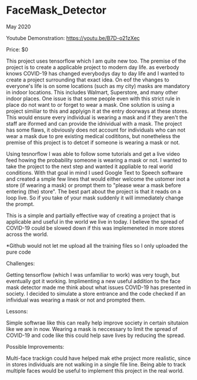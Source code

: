 # FaceMask_Detector

May 2020

Youtube Demonstration: https://youtu.be/B7D-o21zXec

Price: $0

This project uses tensorflow which I am quite new too. The premise of the project is to create a applicable project to modern day life. as everbody knows COVID-19 has changed everybodys day to day life and I wanted to create a 
project surrounding that exact idea. On eof the vhanges to everyone's life is on some locations (such as my city) masks are mandatory in indoor locations. This includes Walmart, Superstore, and many other indoor places.
One issue is that some people even with this strict rule in place do not want to or forget to wear a mask. One solution is using a project similiar to this and applyign it at the entry doorways at these stores. This would ensure every individual is 
wearing a mask and if they aren't the staff are iformed and can provide the idnividual with a mask. The project has some flaws, it obviously does not account for individuals who can not wear a mask due to pre existing medical codititons,
but nonetheless the premise of this project is to detcet if someone is wearing a mask or not.

Using tesnorflow I was able to follow some tutorials and get a live video feed howing the probability someone is wearing a mask or not. I wanted to take the project to the next step and wanted it appliable to real world conditions.
With that goal in mind I used Google Text to Speech software and created a smple few lines that would either welcome the ustomer inot a store (if wearing a mask) or prompt them to "please wear a mask before entering (the) store".
The best part about the project is that it reads on a loop live. So if you take of your mask suddenly it will immediately change the prompt.

This is a simple and partially effective way of creating a project that is applicable and useful in the world we live in today. I believe the spread of COVID-19 could be slowed down if this was implemeneted in more stores across the world.

*Github would not let me upload all the training files so I only uploaded the pure code

Challenges:

Getting tensorflow (which I was unfamiliar to work) was very tough, but eventually got it working.
Implimenting a new useful addition to the face mask detector made me think about what issues COVID-19 has presented in society.
I decided to simulate a store entrance and the code checked if an infividual was wearing a mask or not and prompted them.

Lessons:

Simple softwrae like this can really help improve society in certain situtaion like we are in now. 
Wearing a mask is neccessary to limit the spread of COVID-19 and code like this could help save lives by reducing the spread.

Possible Improvements:

Multi-face trackign could have helped mak ethe project more realistic, since in stores individuals are not walking in
a single file line. Being able to track multiple faces would be useful to implement this project in the real world.
